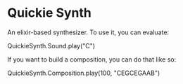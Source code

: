 Quickie Synth
============

An elixir-based synthesizer. To use it, you can evaluate:

   QuickieSynth.Sound.play("C")

If you want to build a composition, you can do that like so:

   QuickieSynth.Composition.play(100, "CEGCEGAAB")
